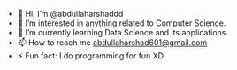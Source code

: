 - 👋 Hi, I’m @abdullaharshaddd
- 👀 I’m interested in anything related to Computer Science.
- 🌱 I’m currently learning Data Science and its applications.
- 📫 How to reach me abdullaharshad601@gmail.com
- ⚡ Fun fact: I do programming for fun XD

<!---
abdullaharshaddd/abdullaharshaddd is a ✨ special ✨ repository because its `README.md` (this file) appears on your GitHub profile.
You can click the Preview link to take a look at your changes.
--->
